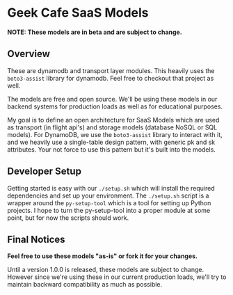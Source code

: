 # Geek Cafe SaaS Models

**NOTE: These models are in beta and are subject to change.**

## Overview
These are dynamodb and transport layer modules.  This heavily uses the `boto3-assist` library for dynamodb.  Feel free to checkout that project as well.

The models are free and open source.  We'll be using these models in our backend systems for production loads as well as for educational purposes.

My goal is to define an open architecture for SaaS Models which are used as transport (in flight api's) and storage models (database NoSQL or SQL models).  For DynamoDB, we use the `boto3-assist` library to interact with it, and we heavily use a single-table design pattern, with generic pk and sk attributes.  Your not force to use this pattern but it's built into the models.



## Developer Setup
Getting started is easy with our `./setup.sh` which will install the required dependencies and set up your environment.  The `./setup.sh` script is a wrapper around the `py-setup-tool` which is a tool for setting up Python projects.  I hope to turn the py-setup-tool into a proper module at some point, but for now the scripts should work.


## Final Notices

**Feel free to use these models "as-is" or fork it for your changes.**

Until a version 1.0.0 is released, these models are subject to change.  However since we're using these in our current production loads, we'll try to maintain backward compatibility as much as possible.


